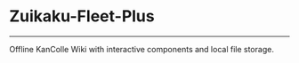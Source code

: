 # Zuikaku-Fleet-Plus
---------------------------------------------
Offline KanColle Wiki with interactive components and local file storage. 
